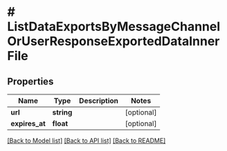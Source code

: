 # # ListDataExportsByMessageChannelOrUserResponseExportedDataInnerFile

## Properties

Name | Type | Description | Notes
------------ | ------------- | ------------- | -------------
**url** | **string** |  | [optional]
**expires_at** | **float** |  | [optional]

[[Back to Model list]](../../README.md#models) [[Back to API list]](../../README.md#endpoints) [[Back to README]](../../README.md)
